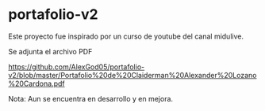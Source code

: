 # portafolio-v2

Este proyecto fue inspirado por un curso de youtube del canal midulive.

Se adjunta el archivo PDF

https://github.com/AlexGod05/portafolio-v2/blob/master/Portafolio%20de%20Claiderman%20Alexander%20Lozano%20Cardona.pdf

Nota: Aun se encuentra en desarrollo y en mejora.

